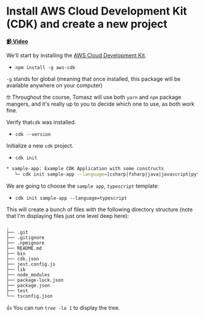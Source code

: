 # Install AWS Cloud Development Kit (CDK) and create a new project

**[📹 Video](https://egghead.io/lessons/aws-install-aws-cloud-development-kit-cdk-and-create-a-new-project)**

We'll start by installing the [AWS Cloud Development Kit](https://aws.amazon.com/cdk/).

* `npm install -g aws-cdk`

`-g` stands for global (meaning that once installed, this package will be available anywhere on your computer)

🤓 Throughout the course, Tomasz will use both `yarn` and `npm` package mangers, and it's really up to you to decide which one to use, as both work fine.

Verify that`cdk` was installed.

* `cdk --version`

Initialize a new `cdk` project.

* `cdk init`

```bash
* sample-app: Example CDK Application with some constructs
   └─ cdk init sample-app --language=[csharp|fsharp|java|javascript|python|typescript]
```
We are going to choose the `sample app`, `typescript` template:

* `cdk init sample-app --language=typescript`

This will create a bunch of files with the following directory structure (note that I'm displaying files just one level deep here):

```
.
├── .git
├── .gitignore
├── .npmignore
├── README.md
├── bin
├── cdk.json
├── jest.config.js
├── lib
├── node_modules
├── package-lock.json
├── package.json
├── test
└── tsconfig.json
```
👍 You can run `tree -la 1` to display the tree.